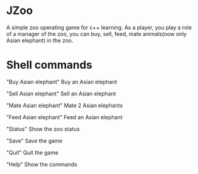 # JZoo
A simple zoo operating game for c++ learning.
As a player, you play a role of a manager of the zoo, you can buy, sell, feed, mate animals(now only Asian elephant) in the zoo.
# Shell commands
"Buy Asian elephant"      Buy an Asian elephant
  
"Sell Asian elephant"     Sell an Asian elephant
  
"Mate Asian elephant"     Mate 2 Asian elephants
  
"Feed Asian elephant"     Feed an Asian elephant
  
"Status"                  Show the zoo status
  
"Save"                    Save the game
  
"Quit"                    Quit the game
  
"Help"                    Show the commands